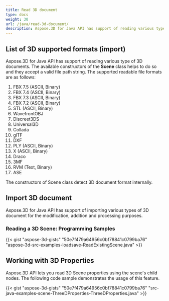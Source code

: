 ```yaml
---
title: Read 3D document
type: docs
weight: 30
url: /java/read-3d-document/
description: Aspose.3D for Java API has support of reading various type of 3D documents.
---
```


## **List of 3D supported formats (import)**
Aspose.3D for Java API has support of reading various type of 3D documents. The available constructors of the **Scene** class helps to do so and they accept a valid file path string. The supported readable file formats are as follows:

1. FBX 7.5 (ASCII, Binary)
1. FBX 7.4 (ASCII, Binary)
1. FBX 7.3 (ASCII, Binary)
1. FBX 7.2 (ASCII, Binary)
1. STL (ASCII, Binary)
1. WavefrontOBJ
1. Discreet3DS
1. Universal3D
1. Collada
1. glTF
1. DXF
1. PLY (ASCII, Binary)
1. X (ASCII, Binary)
1. Draco
1. 3MF
1. RVM (Text, Binary)
1. ASE

The constructors of Scene class detect 3D document format internally.
## **Import 3D document**
Aspose.3D for Java API has support of importing various types of 3D document for the modification, addition and processing purposes.
### **Reading a 3D Scene: Programming Samples**
{{< gist "aspose-3d-gists" "50e7f479a64956c0bf78841c0799ba76" "aspose-3d-src-examples-loadsave-ReadExistingScene.java" >}}
## **Working with 3D Properties**
Aspose.3D API lets you read 3D Scene properties using the scene's child nodes. The following code sample demonstrates the usage of this feature.

{{< gist "aspose-3d-gists" "50e7f479a64956c0bf78841c0799ba76" "src-java-examples-scene-ThreeDProperties-ThreeDProperties.java" >}}


